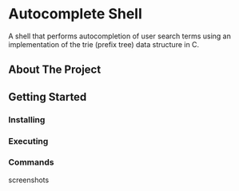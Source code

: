 # Autocomplete Shell

A shell that performs autocompletion of user search terms using an implementation of the trie (prefix tree) data structure in C.

## About The Project

## Getting Started

### Installing

### Executing

### Commands
 screenshots
